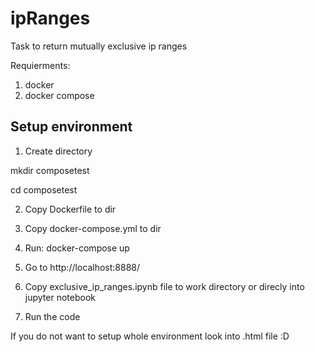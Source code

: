# ipRanges
Task to return mutually exclusive ip ranges


Requierments:

1. docker
2. docker compose


## Setup environment

1. Create directory

  mkdir composetest
  
  cd composetest

2. Copy Dockerfile to dir

3. Copy docker-compose.yml to dir 

4. Run:
  docker-compose up

5. Go to http://localhost:8888/
 
6. Copy exclusive_ip_ranges.ipynb file to work directory or direcly into jupyter notebook

7. Run the code

If you do not want to setup whole environment look into .html file :D
